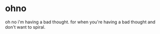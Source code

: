 # ohno
oh no i'm having a bad thought. for when you're having a bad thought and don't want to spiral.
